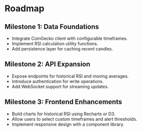 # Roadmap

## Milestone 1: Data Foundations
- Integrate CoinGecko client with configurable timeframes.
- Implement RSI calculation utility functions.
- Add persistence layer for caching recent candles.

## Milestone 2: API Expansion
- Expose endpoints for historical RSI and moving averages.
- Introduce authentication for write operations.
- Add WebSocket support for streaming updates.

## Milestone 3: Frontend Enhancements
- Build charts for historical RSI using Recharts or D3.
- Allow users to select custom timeframes and alert thresholds.
- Implement responsive design with a component library.
